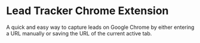 # Lead Tracker Chrome Extension

A quick and easy way to capture leads on Google Chrome by either entering a URL manually or saving the URL of the current active tab.
